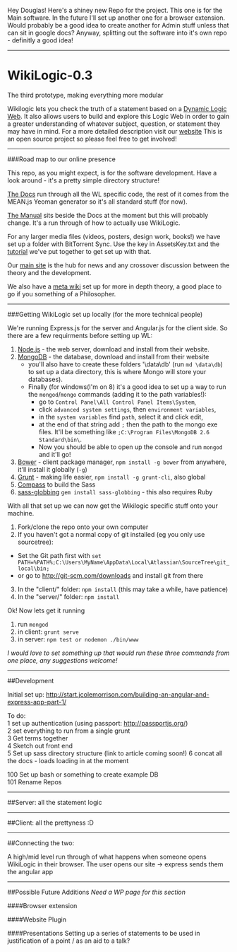 Hey Douglas!  Here's a shiney new Repo for the project.  This one is for the Main software.  In the future I'll set up another one for a browser extension.  Would probably be a good idea to create another for Admin stuff unless that can sit in google docs?  Anyway, splitting out the software into it's own repo - definitly a good idea! 

---

# WikiLogic-0.3
The third prototype, making everything more modular  

Wikilogic lets you check the truth of a statement based on a [Dynamic Logic Web](http://www.wikilogicfoundation.org/dynamic-logic-web).  It also allows users to build and explore this Logic Web in order to gain a greater understanding of whatever subject, question, or statement they may have in mind.
For a more detailed description visit our [website](http://www.wikilogicfoundation.org/)
This is an open source project so please feel free to get involved!

---

###Road map to our online presence

This repo, as you might expect, is for the software development.  Have a look around - it's a pretty simple directory structure!

[The Docs](http://wikilogic.github.io/WikiLogic/) run through all the WL specific code, the rest of it comes from the MEAN.js Yeoman generator so it's all standard stuff (for now).

[The Manual](http://wikilogic.github.io/WikiLogic/manual.html) sits beside the Docs at the moment but this will probably change.  It's a run through of how to actually use WikiLogic.

For any larger media files (videos, posters, design work, books!) we have set up a folder with BitTorrent Sync.  Use the key in AssetsKey.txt and the [tutorial](http://wikilogicfoundation.org/wiki/index.php?title=BitTorrentSync) we've put together to get set up with that.

Our [main site](http://www.wikilogicfoundation.org/) is the hub for news and any crossover discussion between the theory and the development.

We also have a [meta wiki](http://wikilogicfoundation.org/wiki/index.php?title=Main_Page) set up for more in depth theory, a good place to go if you something of a Philosopher.

---

###Getting WikiLogic set up locally (for the more technical people)

We're running Express.js for the server and Angular.js for the client side.  So there are a few requirments before setting up WL:

1. [Node.js](http://nodejs.org/) - the web server, download and install from their website.
2. [MongoDB](http://www.mongodb.org/) - the database, download and install from their website 
	* you'll also have to create these folders '\data\db' (run `md \data\db`) to set up a data directory, this is where Mongo will store your databases).
	* Finally (for windows(I'm on 8) it's a good idea to set up a way to run the `mongod`/`mongo` commands (adding it to the path variables!): 
		* go to `Control Panel\All Control Panel Items\System`, 
		* click `advanced system settings`, then `environment variables`, 
		* in the `system variables` find `path`, select it and click edit, 
		* at the end of that string add `;` then the path to the mongo exe files.  It'll be something like `;C:\Program Files\MongoDB 2.6 Standard\bin\`.  
		* Now you should be able to open up the console and run `mongod` and it'll go! 
3. [Bower](http://bower.io/) - client package manager,  `npm install -g bower` from anywhere, it'll install it globally (`-g`)
4. [Grunt](http://gruntjs.com/) - making life easier, `npm install -g grunt-cli`, also global
5. [Compass](http://compass-style.org/) to build the Sass
6. [sass-globbing](https://github.com/chriseppstein/sass-globbing) `gem install sass-globbing` - this also requires Ruby

With all that set up we can now get the Wikilogic specific stuff onto your machine.

1. Fork/clone the repo onto your own computer
2. If you haven't got a normal copy of git installed (eg you only use sourcetree):
 * Set the Git path first with `set PATH=%PATH%;C:\Users\MyName\AppData\Local\Atlassian\SourceTree\git_local\bin;`
 * or go to http://git-scm.com/downloads and install git from there  
3. In the "client/" folder: `npm install` (this may take a while, have patience)
4. In the "server/" folder: `npm install`

Ok! Now lets get it running

1. run `mongod`
2. in client: `grunt serve`
3. in server: `npm test or nodemon ./bin/www`

*I would love to set something up that would run these three commands from one place, any suggestions welcome!*

---

##Development


Initial set up: http://start.jcolemorrison.com/building-an-angular-and-express-app-part-1/  


To do:  
1 set up authentication (using passport: http://passportjs.org/)  
2 set everything to run from a single grunt  
3 Get terms together  
4 Sketch out front end  
5 Set up sass directory structure (link to article coming soon!)
6 concat all the docs - loads loading in at the moment

100 Set up bash or something to create example DB  
101 Rename Repos   

---

##Server: all the statement logic


---

##Client: all the prettyness :D

---

##Connecting the two:

A high/mid level run through of what happens when someone opens WikiLogic in their browser.
The user opens our site -> express sends them the angular app

---

##Possible Future Additions *Need a WP page for this section*

####Browser extension

####Website Plugin

####Presentations 
Setting up a series of statements to be used in justification of a point / as an aid to a talk?  
